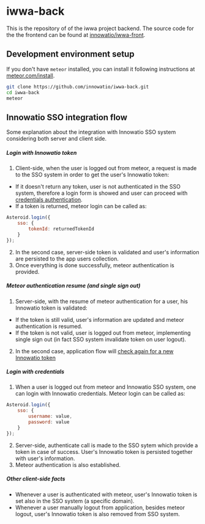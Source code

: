 # iwwa-back

This is the repository of of the iwwa project backend. The source code for the
the frontend can be found at
[innowatio/iwwa-front](https://github.com/innowatio/iwwa-front).


## Development environment setup

If you don't have `meteor` installed, you can install it following instructions
at [meteor.com/install](https://www.meteor.com/install).

```sh
git clone https://github.com/innowatio/iwwa-back.git
cd iwwa-back
meteor
```


## Innowatio SSO integration flow

Some explanation about the integration with Innowatio SSO system considering both server and client side.

##### <a name="token"></a>Login with Innowatio token
1. Client-side, when the user is logged out from meteor, a request is made to the SSO system in order to get the user's Innowatio token:
- If it doesn't return any token, user is not authenticated in the SSO system, therefore a login form is showed and user can proceed with [credentials authentication](#credentials).
- If a token is returned, meteor login can be called as:
```javascript
Asteroid.login({
    sso: {
        tokenId: returnedTokenId 
    }
});
```
2. In the second case, server-side token is validated and user's information are persisted to the app users collection.
3. Once everything is done successfully, meteor authentication is provided.

##### Meteor authentication resume (and single sign out)
1. Server-side, with the resume of meteor authentication for a user, his Innowatio token is validated:
- If the token is still valid, user's information are updated and meteor authentication is resumed.
- If the token is not valid, user is logged out from meteor, implementing single sign out (in fact SSO system invalidate token on user logout).
2. In the second case, application flow will [check again for a new Innowatio token](#token)

##### <a name="credentials"></a>Login with credentials
1. When a user is logged out from meteor and Innowatio SSO system, one can login with Innowatio credentials. Meteor login can be called as:
```javascript
Asteroid.login({
    sso: {
        username: value,
        password: value
    }
});
```
2. Server-side, authenticate call is made to the SSO sytem which provide a token in case of success. User's Innowatio token is persisted together with user's information.
3. Meteor authentication is also established.

##### Other client-side facts
- Whenever a user is authenticated with meteor, user's Innowatio token is set also in the SSO system (a specific domain).
- Whenever a user manually logout from application, besides meteor logout, user's Innowatio token is also removed from SSO system.